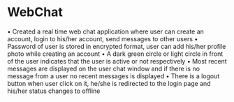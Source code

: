 # WebChat

• Created a real time web chat application where user can create an account, login to his/her account, send messages to other users
• Password of user is stored in encrypted format, user can add his/her profile photo while creating an account
• A dark green circle or light circle in front of the user indicates that the user is active or not respectively
• Most recent messages are displayed on the user chat window and if there is no message from a user no recent messages is displayed
• There is a logout button when user click on it, he/she is redirected to the login page and his/her status changes to offline
